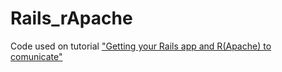 # Rails_rApache
Code used on tutorial <a href=""> "Getting your Rails app and R(Apache) to comunicate"</a>
